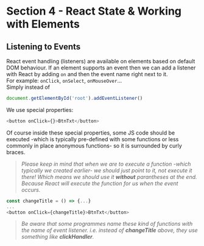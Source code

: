 # Section 4 - React State & Working with Elements
## Listening to Events
React event handling (listeners) are available on elements based on default DOM behaviour. If an element supports an event then we can add a listener with React by adding `on` and then the event name right next to it.  
For example: `onClick`, `onSelect`, `onMouseOver`...  
Simply instead of
```javascript
document.getElementById('root').addEventListener()
```
We use special properties:
```javascript
<button onClick={}>BtnTxt</button>
```
Of course inside these special properties, some JS code should be executed -which is typically pre-defined with some functions or less commonly in place anonymous functions- so it is surrounded by curly braces.
> *Please keep in mind that when we are to execute a function -which typically we created earlier- we should just point to it, not execute it there! Which means we should use it **without** parantheses at the end. Because React will execute the function for us when the event occurs.*
```javascript
const changeTitle = () => {...}
...
<button onClick={changeTitle}>BtnTxt</button>
```
> *Be aware that some programmes name these kind of functions with the name of event listener. i.e. instead of **changeTitle** above, they use something like **clickHandler**.*

